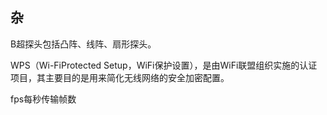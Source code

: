 ## 杂

B超探头包括凸阵、线阵、扇形探头。

WPS（Wi-FiProtected Setup，WiFi保护设置），是由WiFi联盟组织实施的认证项目，其主要目的是用来简化无线网络的安全加密配置。

fps每秒传输帧数